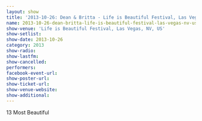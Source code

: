 ```yaml
---
layout: show
title: '2013-10-26: Dean & Britta - Life is Beautiful Festival, Las Vegas, NV, US'
name: 2013-10-26-dean-britta-life-is-beautiful-festival-las-vegas-nv-us
show-venue: 'Life is Beautiful Festival, Las Vegas, NV, US'
show-setlist: 
show-date: 2013-10-26
category: 2013
show-radio: 
show-lastfm: 
show-cancelled: 
performers: 
facebook-event-url: 
show-poster-url: 
show-ticket-url: 
show-venue-website: 
show-additional: 
---
```


13 Most Beautiful